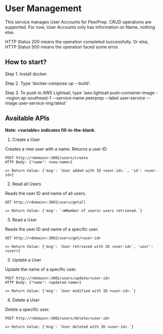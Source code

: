 # User Management

This service manages User Accounts for PeerPrep. CRUD operations are supported. For now, User Accounts only has information on Name, nothing else.

HTTP Status 200 means the operation completed successfully. Or else, HTTP Status 500 means the operation faced some error.

## How to start?

Step 1. Install docker.

Step 2. Type 'docker-compose up --build'.

Step 3. To push to AWS Lightsail, type 'aws lightsail push-container-image --region ap-southeast-1 --service-name peerprep --label user-service --image user-service-img:latest'

## Available APIs

**Note: \<variable> indicates fill-in-the-blank.**

1. Create a User

Creates a new user with a name. Returns a user ID.
```
POST http://<domain>:3002/users/create
HTTP Body: {"name": <new-name>}

=> Return Value: {'msg': `User added with ID <user-id>.`, 'id': <user-id>}
```

2. Read all Users

Reads the user ID and name of all users.
```
GET http://<domain>:3002/users/getall

=> Return Value: {'msg': `<#Number of users> users retrieved.`}
```

3. Read a User

Reads the user ID and name of a specific user.
```
GET http://<domain>:3002/users/get/<user-id>

=> Return Value: {'msg': `User retrieved with ID <user-id>`, 'user': <user>}
```

3. Update a User

Update the name of a specific user.
```
POST http://<domain>:3002/users/update/<user-id>
HTTP Body: {"name": <updated-name>}

=> Return Value: {'msg': `User modified with ID <user-id>.`}
```

4. Delete a User

Delete a specific user.
```
POST http://<domain>:3002/users/delete/<user-id>

=> Return Value: {'msg': `User deleted with ID <user-id>.`}
```
